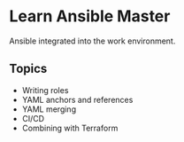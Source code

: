 # Learn Ansible Master

Ansible integrated into the work environment.

## Topics

- Writing roles
- YAML anchors and references
- YAML merging
- CI/CD
- Combining with Terraform
